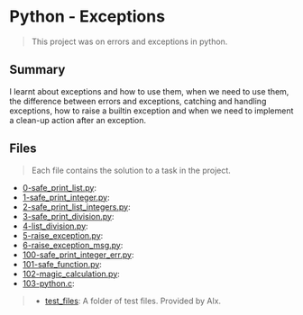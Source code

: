 # Python - Exceptions

> This project was on errors and exceptions in python. 

## Summary

I learnt about exceptions and how to use them, when we need to use them, the difference between errors and exceptions, catching and handling exceptions, how to raise a builtin exception and when we need to implement a clean-up action after an exception.

## Files

> Each file contains the solution to a task in the project.

- [0-safe_print_list.py](https://github.com/Ebube-Ochemba/alx-higher_level_programming/blob/master/0x05-python-exceptions/0-safe_print_list.py):
- [1-safe_print_integer.py](https://github.com/Ebube-Ochemba/alx-higher_level_programming/blob/master/0x05-python-exceptions/1-safe_print_integer.py):
- [2-safe_print_list_integers.py](https://github.com/Ebube-Ochemba/alx-higher_level_programming/blob/master/0x05-python-exceptions/2-safe_print_list_integers.py):
- [3-safe_print_division.py](https://github.com/Ebube-Ochemba/alx-higher_level_programming/blob/master/0x05-python-exceptions/3-safe_print_division.py):
- [4-list_division.py](https://github.com/Ebube-Ochemba/alx-higher_level_programming/blob/master/0x05-python-exceptions/4-list_division.py):
- [5-raise_exception.py](https://github.com/Ebube-Ochemba/alx-higher_level_programming/blob/master/0x05-python-exceptions/5-raise_exception.py):
- [6-raise_exception_msg.py](https://github.com/Ebube-Ochemba/alx-higher_level_programming/blob/master/0x05-python-exceptions/6-raise_exception_msg.py):
- [100-safe_print_integer_err.py]():
- [101-safe_function.py]():
- [102-magic_calculation.py]():
- [103-python.c]():

> - [test_files](https://github.com/Ebube-Ochemba/alx-higher_level_programming/tree/master/0x05-python-exceptions/test_files): A folder of test files. Provided by Alx.
